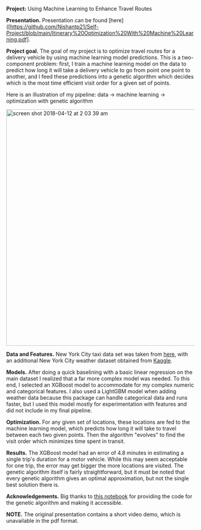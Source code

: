 **Project:** Using Machine Learning to Enhance Travel Routes

**Presentation.** Presentation can be found [here]([https://github.com/Nishantp21/Self-Project/blob/main/Itinerary%20Optimization%20With%20Machine%20Learning.pdf].

**Project goal.** The goal of my project is to optimize travel routes for a delivery vehicle by using machine learning model predictions. This is a two-component problem: first, I train a machine learning model on the data to predict how long it will take a delivery vehicle to go from point one point to another, and I feed these predictions into a genetic algorithm which decides which is the most time efficient visit order for a given set of points. 

Here is an illustration of my pipeline: data -> machine learning -> optimization with genetic algorithm

<img width="630" alt="screen shot 2018-04-12 at 2 03 39 am" src="https://user-images.githubusercontent.com/32041665/38667230-bec5a5e0-3df5-11e8-908d-4664963cb217.png">

**Data and Features.** New York City taxi data set was taken from [here](http://www.nyc.gov/html/tlc/html/about/trip_record_data.shtml), with an additional New York City weather dataset obtained from [Kaggle](https://www.kaggle.com/cabaki/knycmetars2016).

**Models.** After doing a quick baselining with a basic linear regression on the main dataset I realized that a far more complex model was needed. To this end, I selected an XGBoost model to accommodate for my complex numeric and categorical features. I also used a LightGBM model when adding weather data because this package can handle categorical data and runs faster, but I used this model mostly for experimentation with features and did not include in my final pipeline.

**Optimization.** For any given set of locations, these locations are fed to the machine learning model, which predicts how long it will take to travel between each two given points. Then the algorithm "evolves" to find the visit order which minimizes time spent in transit. 

**Results.** The XGBoost model had an error of 4.8 minutes in estimating a single trip's duration for a motor vehicle. While this may seem acceptable for one trip, the error may get bigger the more locations are visited. The genetic algorithm itself is fairly straightforward, but it must be noted that every genetic algorithm gives an optimal approximation, but not the single best solution there is.

**Acknowledgements.** Big thanks to [this notebook](https://github.com/ZWMiller/PythonProjects/blob/master/genetic_algorithms/evolutionary_algorithm_traveling_salesman.ipynb) for providing the code for the genetic algorithm and making it accessible.

**NOTE.** The original presentation contains a short video demo, which is unavailable in the pdf format.
